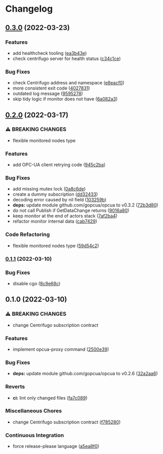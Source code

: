 # Changelog

## [0.3.0](https://github.com/cailloumajor/opcua-proxy/compare/v0.2.0...v0.3.0) (2022-03-23)


### Features

* add healthcheck tooling ([ea3b43e](https://github.com/cailloumajor/opcua-proxy/commit/ea3b43edd3b29896f9c198ac9acdd331a2df168e))
* check centrifugo server for health status ([c34c1ce](https://github.com/cailloumajor/opcua-proxy/commit/c34c1ce618439aa5a5620e268826d5eb4b7dbe3b))


### Bug Fixes

* check Centrifugo address and namespace ([e8eacf0](https://github.com/cailloumajor/opcua-proxy/commit/e8eacf0aecc55f2d6de877304e98bf0a103f3fa2))
* more consistent exit code ([4027831](https://github.com/cailloumajor/opcua-proxy/commit/40278311243460dfded28be38cf2144b80e69fb4))
* outdated log message ([9595278](https://github.com/cailloumajor/opcua-proxy/commit/9595278f1729c06a4f57d5f2856aade7cdc4df7d))
* skip tidy logic if monitor does not have ([6a082a3](https://github.com/cailloumajor/opcua-proxy/commit/6a082a33c4f4d352c3b0e6b2b490102f8f3ad4b7))

## [0.2.0](https://github.com/cailloumajor/opcua-proxy/compare/v0.1.1...v0.2.0) (2022-03-17)


### ⚠ BREAKING CHANGES

* flexible monitored nodes type

### Features

* add OPC-UA client retrying code ([945c2ba](https://github.com/cailloumajor/opcua-proxy/commit/945c2baa47837833020f0dd38c1a85705c9889d9))


### Bug Fixes

* add missing mutex lock ([0a8c6de](https://github.com/cailloumajor/opcua-proxy/commit/0a8c6de112e38ae0c4d63c5c423e718a3afe5346))
* create a dummy subscription ([dd32433](https://github.com/cailloumajor/opcua-proxy/commit/dd32433a7a1177deb91e462c76f4393ccc65b3cc))
* decoding error caused by nil field ([103259b](https://github.com/cailloumajor/opcua-proxy/commit/103259b4040a07ad74af3c6f7a3b6fdad68bc643))
* **deps:** update module github.com/gopcua/opcua to v0.3.2 ([72b3d80](https://github.com/cailloumajor/opcua-proxy/commit/72b3d802a5acc353b07f51d19d8e123c0fc7ba52))
* do not call Publish if GetDataChange returns ([9016a80](https://github.com/cailloumajor/opcua-proxy/commit/9016a80353abf02a428d9afd170775227a30625d))
* keep monitor at the end of actors stack ([7af2ba4](https://github.com/cailloumajor/opcua-proxy/commit/7af2ba49798e034bdd05b1fdb4c93e597a86bc78))
* refactor monitor internal data ([cab7429](https://github.com/cailloumajor/opcua-proxy/commit/cab74293e74aea76cc61279027c89205f2bce6d5))


### Code Refactoring

* flexible monitored nodes type ([59d54c2](https://github.com/cailloumajor/opcua-proxy/commit/59d54c21d87c432cd7406ea0b7c684f1bc30f32c))

### [0.1.1](https://github.com/cailloumajor/opcua-proxy/compare/v0.1.0...v0.1.1) (2022-03-10)


### Bug Fixes

* disable cgo ([8c9e68c](https://github.com/cailloumajor/opcua-proxy/commit/8c9e68cdfbaf3b33eb420e9a6aec479ca3dfb0d1))

## 0.1.0 (2022-03-10)


### ⚠ BREAKING CHANGES

* change Centrifugo subscription contract

### Features

* implement opcua-proxy command ([2500e39](https://github.com/cailloumajor/opcua-proxy/commit/2500e3947357217d7e804ffc431b8ceb8f9354e5))


### Bug Fixes

* **deps:** update module github.com/gopcua/opcua to v0.2.6 ([32a2aa6](https://github.com/cailloumajor/opcua-proxy/commit/32a2aa6c309caf0d09389ddb17c29e3f9962ead7))


### Reverts

* **ci:** lint only changed files ([fa7c089](https://github.com/cailloumajor/opcua-proxy/commit/fa7c089af071a30ce58cb88ca83f472c5e5b19c0))


### Miscellaneous Chores

* change Centrifugo subscription contract ([f785280](https://github.com/cailloumajor/opcua-proxy/commit/f785280b9746a1b64b896d9a9721d8adfbf16c8a))


### Continuous Integration

* force release-please language ([a5ea8f0](https://github.com/cailloumajor/opcua-proxy/commit/a5ea8f057c4c63fb27b1fcd2f85428d8a40800b3))

